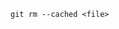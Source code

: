 

```shell
git rm --cached <file>
```


<!-- https://stackoverflow.com/questions/1274057/how-to-make-git-forget-about-a-file-that-was-tracked-but-is-now-in-gitignore -->
